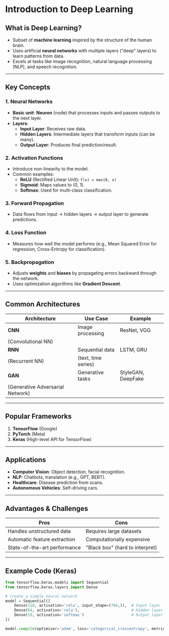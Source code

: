 # Introduction to Deep Learning

## What is Deep Learning?
- Subset of **machine learning** inspired by the structure of the human brain.
- Uses artificial **neural networks** with multiple layers ("deep" layers) to learn patterns from data.
- Excels at tasks like image recognition, natural language processing (NLP), and speech recognition.

---

## Key Concepts

### 1. Neural Networks
- **Basic unit**: **Neuron** (node) that processes inputs and passes outputs to the next layer.
- **Layers**:
  - **Input Layer**: Receives raw data.
  - **Hidden Layers**: Intermediate layers that transform inputs (can be many).
  - **Output Layer**: Produces final prediction/result.

### 2. Activation Functions
- Introduce non-linearity to the model.
- Common examples:
  - **ReLU** (Rectified Linear Unit): `f(x) = max(0, x)`
  - **Sigmoid**: Maps values to (0, 1).
  - **Softmax**: Used for multi-class classification.

### 3. Forward Propagation
- Data flows from input → hidden layers → output layer to generate predictions.

### 4. Loss Function
- Measures how well the model performs (e.g., Mean Squared Error for regression, Cross-Entropy for classification).

### 5. Backpropagation
- Adjusts **weights** and **biases** by propagating errors backward through the network.
- Uses optimization algorithms like **Gradient Descent**.

---

## Common Architectures

| Architecture         | Use Case                          | Example                          |
|----------------------|-----------------------------------|----------------------------------|
| **CNN**              | Image processing                  | ResNet, VGG                      |
| (Convolutional NN)   |                                   |                                  |
| **RNN**              | Sequential data                   | LSTM, GRU                        |
| (Recurrent NN)       | (text, time series)               |                                  |
| **GAN**              | Generative tasks                  | StyleGAN, DeepFake              |
| (Generative Adversarial Network) |                                   |                                  |

---

## Popular Frameworks
1. **TensorFlow** (Google)
2. **PyTorch** (Meta)
3. **Keras** (High-level API for TensorFlow)

---

## Applications
- **Computer Vision**: Object detection, facial recognition.
- **NLP**: Chatbots, translation (e.g., GPT, BERT).
- **Healthcare**: Disease prediction from scans.
- **Autonomous Vehicles**: Self-driving cars.

---

## Advantages & Challenges
| **Pros**                     | **Cons**                          |
|------------------------------|------------------------------------|
| Handles unstructured data     | Requires large datasets           |
| Automatic feature extraction | Computationally expensive         |
| State-of-the-art performance  | "Black box" (hard to interpret)   |

---

## Example Code (Keras)
```python
from tensorflow.keras.models import Sequential
from tensorflow.keras.layers import Dense

# Create a simple neural network
model = Sequential([
    Dense(128, activation='relu', input_shape=(784,)),  # Input layer
    Dense(64, activation='relu'),                       # Hidden layer
    Dense(10, activation='softmax')                     # Output layer
])

model.compile(optimizer='adam', loss='categorical_crossentropy', metrics=['accuracy'])